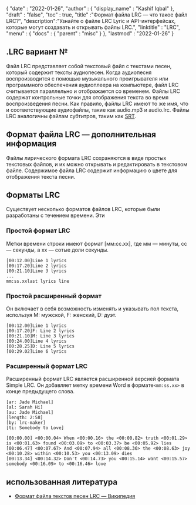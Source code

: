 {
  "date" : "2022-01-26",
  "author" : {
    "display_name" : "Kashif Iqbal"
},
  "draft" : "false",
  "toc" : true,
  "title" :"Формат файла LRC — что такое файл LRC?",
  "description":"Узнайте о файле LRC Lyric и API-интерфейсах, которые могут создавать и открывать файлы LRC.",
  "linktitle" : "LRC",
  "menu" : {
    "docs" : {
      "parent" : "misc"
}
},
  "lastmod" : "2022-01-26"
}

## .LRC вариант №

Файл LRC представляет собой текстовый файл с текстами песен, который содержит тексты аудиопесен. Когда аудиопесня воспроизводится с помощью музыкального проигрывателя или программного обеспечения аудиоплеера на компьютере, файл LRC считывается параллельно и отображается со временем. Файлы LRC содержат контрольные точки для отображения текста во время воспроизведения песни. Как правило, файлы LRC имеют то же имя, что и соответствующие аудиофайлы, такие как audio.mp3 и audio.lrc. Файлы LRC аналогичны файлам субтитров, таким как [SRT](/ru/video/srt/).

## Формат файла LRC — дополнительная информация

Файлы лирического формата LRC сохраняются в виде простых текстовых файлов, и их можно открывать и редактировать в текстовом файле. Содержимое файла LRC содержит информацию о цвете для отображения текста песни.

## Форматы LRC

Существует несколько форматов файлов LRC, которые были разработаны с течением времени. Эти

### Простой формат LRC

Метки времени строки имеют формат [мм:сс.хх], где мм — минуты, сс — секунды, а хх — сотые доли секунды.

```
[00:12.00]Line 1 lyrics
[00:17.20]Line 2 lyrics
[00:21.10]Line 3 lyrics
...
mm:ss.xxlast lyrics line
```

### Простой расширенный формат

Он включает в себя возможность изменять и указывать пол текста, используя M: мужской, F: женский, D: дуэт.

```
[00:12.00]Line 1 lyrics
[00:17.20]F: Line 2 lyrics
[00:21.10]M: Line 3 lyrics
[00:24.00]Line 4 lyrics
[00:28.25]D: Line 5 lyrics
[00:29.02]Line 6 lyrics
```
### Расширенный формат LRC

Расширенный формат LRC является расширенной версией формата Simple LRC. Он добавляет метку времени Word в формате`<mm:ss.xx>` в конце предыдущего слова.

```
[ar: Jade Michael]
[al: Sarah Hi]
[au: Jade Michael]
[length: 2:58]
[by: lrc-maker]
[ti: Somebody to Love]

[00:00.00] <00:00.04> When <00:00.16> the <00:00.82> truth <00:01.29> is <00:01.63> found <00:03.09> to <00:03.37> be <00:05.92> lies
[00:06.47] <00:07.67> And <00:07.94> all <00:08.36> the <00:08.63> joy <00:10.28> within <00:10.53> you <00:13.09> dies
[00:13.34] <00:14.32> Don't <00:14.73> you <00:15.14> want <00:15.57> somebody <00:16.09> to <00:16.46> love
```

## использованная литература

* [Формат файла текстов песен LRC — Википедия](https://en.wikipedia.org/wiki/LRC_(file_format))

